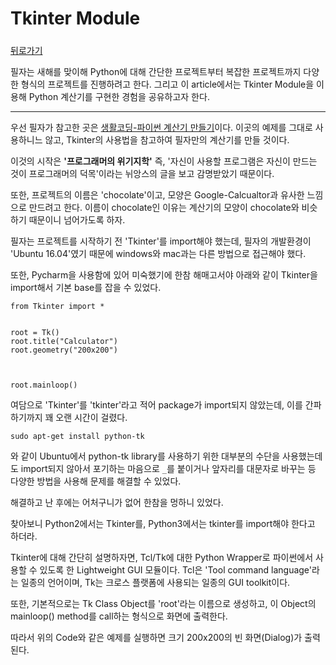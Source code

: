 # Tkinter Module

##### 

[뒤로가기](/python/README.md)

필자는 새해를 맞이해 Python에 대해 간단한 프로젝트부터 복잡한 프로젝트까지 다양한 형식의 프로젝트를 진행하려고 한다. 그리고 이 article에서는 Tkinter Module을 이용해 Python 계산기를 구현한 경험을 공유하고자 한다.

---

우선 필자가 참고한 곳은 [생활코딩-파이썬 계산기 만들기][pycalc]이다. 이곳의 예제를 그대로 사용하니느 않고, Tkinter의 사용법을 참고하여 필자만의 계산기를 만들 것이다.  

이것의 시작은 **'프로그래머의 위기지학'** 즉, '자신이 사용할 프로그램은 자신이 만드는 것이 프로그래머의 덕목'이라는 뉘앙스의 글을 보고 감명받았기 때문이다.  

또한, 프로젝트의 이름은 'chocolate'이고, 모양은 Google-Calcualtor과 유사한 느낌으로 만드려고 한다. 이름이 chocolate인 이유는 계산기의 모양이 chocolate와 비슷하기 때문이니 넘어가도록 하자.  

[pycalc]: https://opentutorials.org/module/2980/17973

필자는 프로젝트를 시작하기 전 'Tkinter'를 import해야 했는데, 필자의 개발환경이 'Ubuntu 16.04'였기 때문에 windows와 mac과는 다른 방법으로 접근해야 했다.  

또한, Pycharm을 사용함에 있어 미숙했기에 한참 해매고서야 아래와 같이 Tkinter을 import해서 기본 base를 잡을 수 있었다.  

```
from Tkinter import *


root = Tk()
root.title("Calculator")
root.geometry("200x200")



root.mainloop()
```

여담으로 'Tkinter'를 'tkinter'라고 적어 package가 import되지 않았는데, 이를 간파하기까지 꽤 오랜 시간이 걸렸다.  

```
sudo apt-get install python-tk
```

와 같이 Ubuntu에서 python-tk library를 사용하기 위한 대부분의 수단을 사용했는데도 import되지 않아서 포기하는 마음으로 `_`를 붙이거나 앞자리를 대문자로 바꾸는 등 다양한 방법을 사용해 문제를 해결할 수 있었다.  

해결하고 난 후에는 어처구니가 없어 한참을 멍하니 있었다.  

찾아보니 Python2에서는 Tkinter를, Python3에서는 tkinter를 import해야 한다고 하더라.  

Tkinter에 대해 간단히 설명하자면, Tcl/Tk에 대한 Python Wrapper로 파이썬에서 사용할 수 있도록 한 Lightweight GUI 모듈이다. Tcl은 'Tool command language'라는 일종의 언어이며, Tk는 크로스 플랫폼에 사용되는 일종의 GUI toolkit이다.  

또한, 기본적으로는 Tk Class Object를 'root'라는 이름으로 생성하고, 이 Object의 mainloop() method를 call하는 형식으로 화면에 출력한다.  

따라서 위의 Code와 같은 예제를 실행하면 크기 200x200의 빈 화면(Dialog)가 출력된다.  
